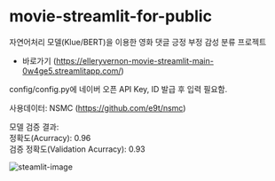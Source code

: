 # movie-streamlit-for-public<br>
자연어처리 모델(Klue/BERT)을 이용한 영화 댓글 긍정 부정 감성 분류 프로젝트
- 바로가기 (https://elleryvernon-movie-streamlit-main-0w4ge5.streamlitapp.com/)<br>



config/config.py에 네이버 오픈 API Key, ID 발급 후 입력 필요함.

사용데이터:
NSMC (https://github.com/e9t/nsmc)

모델 검증 결과:<br>
정확도(Acurracy): 0.96<br>
검증 정확도(Validation Acurracy): 0.93<br>

![steamlit-image](https://user-images.githubusercontent.com/83461987/180717741-18baffb8-5895-4719-891b-3c022ef5f387.png)
